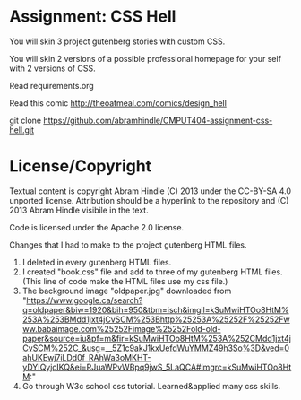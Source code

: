 Assignment: CSS Hell
====================

You will skin 3 project gutenberg stories with custom CSS.

You will skin 2 versions of a possible professional homepage for your
self with 2 versions of CSS.

Read requirements.org

Read this comic http://theoatmeal.com/comics/design_hell

git clone https://github.com/abramhindle/CMPUT404-assignment-css-hell.git

License/Copyright
=================

Textual content is copyright Abram Hindle (C) 2013 under the CC-BY-SA
4.0 unported license. Attribution should be a hyperlink to the
repository and (C) 2013 Abram Hindle visibile in the text.

Code is licensed under the Apache 2.0 license.


Changes that I had to make to the project gutenberg HTML files.

1. I deleted <style type="text/css"> </style> in every gutenberg HTML files.
2. I created "book.css" file and add <link rel="stylesheet" type="text/css" href="book.css">
to three of my gutenberg HTML files. (This line of code make the HTML files use my css file.)
3. The background image "oldpaper.jpg" downloaded from "https://www.google.ca/search?q=oldpaper&biw=1920&bih=950&tbm=isch&imgil=kSuMwiHTOo8HtM%253A%253BMdd1jxt4jCvSCM%253Bhttp%25253A%25252F%25252Fwww.babaimage.com%25252Fimage%25252Fold-old-paper&source=iu&pf=m&fir=kSuMwiHTOo8HtM%253A%252CMdd1jxt4jCvSCM%252C_&usg=__5Z1c9akJ1kxUefdWuYMMZ49h3So%3D&ved=0ahUKEwj7iLDd0f_RAhWa3oMKHT-yDYIQyjcIKQ&ei=RJuaWPvWBpq9jwS_5LaQCA#imgrc=kSuMwiHTOo8HtM:"
4. Go through W3c school css tutorial. Learned&applied many css skills.